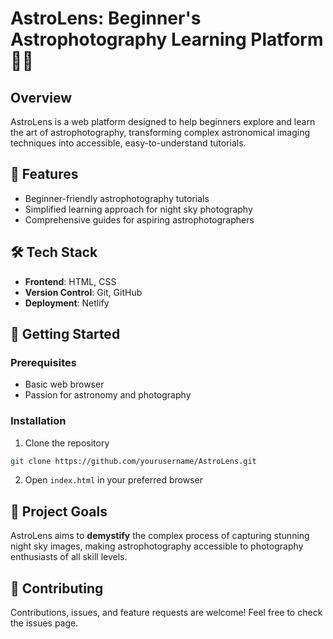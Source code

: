 # AstroLens: Beginner's Astrophotography Learning Platform 🌟🔭

## Overview
AstroLens is a web platform designed to help beginners explore and learn the art of astrophotography, transforming complex astronomical imaging techniques into accessible, easy-to-understand tutorials.

## 🚀 Features
- Beginner-friendly astrophotography tutorials
- Simplified learning approach for night sky photography
- Comprehensive guides for aspiring astrophotographers

## 🛠 Tech Stack
- **Frontend**: HTML, CSS
- **Version Control**: Git, GitHub
- **Deployment**: Netlify

## 🌈 Getting Started

### Prerequisites
- Basic web browser
- Passion for astronomy and photography

### Installation
1. Clone the repository
```bash
git clone https://github.com/yourusername/AstroLens.git
```
2. Open `index.html` in your preferred browser

## 🌠 Project Goals
AstroLens aims to **demystify** the complex process of capturing stunning night sky images, making astrophotography accessible to photography enthusiasts of all skill levels.

## 🤝 Contributing
Contributions, issues, and feature requests are welcome! Feel free to check the issues page.

